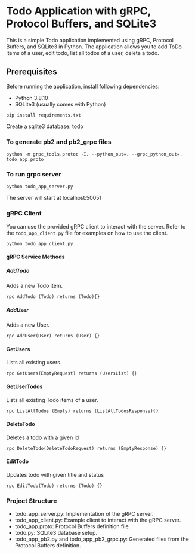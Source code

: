 # Todo Application with gRPC, Protocol Buffers, and SQLite3

This is a simple Todo application implemented using gRPC, Protocol Buffers, and SQLite3 in Python. The application allows you to add ToDo items of a user, edit todo, list all todos of a user, delete a todo.

## Prerequisites

Before running the application, install following dependencies:

- Python 3.8.10
- SQLite3 (usually comes with Python)

`pip install requirements.txt`

Create a sqlite3 database: todo

### To generate pb2 and pb2_grpc files

`python -m grpc_tools.protoc -I. --python_out=. --grpc_python_out=. todo_app.proto`

### To run grpc server

`python todo_app_server.py`

The server will start at localhost:50051

### gRPC Client

You can use the provided gRPC client to interact with the server. Refer to the `todo_app_client.py` file for examples on how to use the client.

`python todo_app_client.py`

#### gRPC Service Methods

##### AddTodo

Adds a new Todo item.

`rpc AddTodo (Todo) returns (Todo){}`

##### AddUser

Adds a new User.

`rpc AddUser(User) returns (User) {}`

#### GetUsers

Lists all existing users.

`rpc GetUsers(EmptyRequest) returns (UsersList) {}
`

#### GetUserTodos

Lists all existing Todo items of a user.

`rpc ListAllTodos (Empty) returns (ListAllTodosResponse){}`

#### DeleteTodo

Deletes a todo with a given id

`rpc DeleteTodo(DeleteTodoRequest) returns (EmptyResponse) {}`

#### EditTodo

Updates todo with given title and status

`rpc EditTodo(Todo) returns (Todo) {}`

### Project Structure

- todo_app_server.py: Implementation of the gRPC server.
- todo_app_client.py: Example client to interact with the gRPC server.
- todo_app.proto: Protocol Buffers definition file.
- todo.py: SQLite3 database setup.
- todo_app_pb2.py and todo_app_pb2_grpc.py: Generated files from the Protocol Buffers definition.
